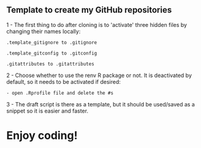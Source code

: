 ## Template to create my GitHub repositories

1 - The first thing to do after cloning is to 'activate' three hidden files by changing their names locally:

    .template_gitignore to .gitignore
    
    .template_gitconfig to .gitconfig

    .gitattributes to .gitattributes

2 - Choose whether to use the renv R package or not. It is deactivated by default, so it needs to be activated if desired:

    - open .Rprofile file and delete the #s

3 - The draft script is there as a template, but it should be used/saved as a snippet so it is easier and faster.


# Enjoy coding!
 
